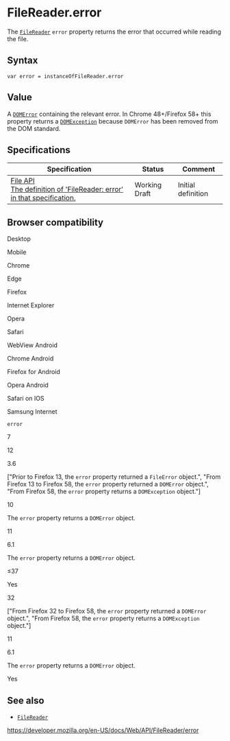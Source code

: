 FileReader.error
================

The [`FileReader`](../filereader) `error` property returns the error that occurred while reading the file.

Syntax
------

    var error = instanceOfFileReader.error

Value
-----

A [`DOMError`](../domerror) containing the relevant error. In Chrome 48+/Firefox 58+ this property returns a [`DOMException`](../domexception) because `DOMError` has been removed from the DOM standard.

Specifications
--------------

<table><thead><tr class="header"><th>Specification</th><th>Status</th><th>Comment</th></tr></thead><tbody><tr class="odd"><td><a href="https://w3c.github.io/FileAPI/#dom-filereader-error">File API<br />
<span class="small">The definition of 'FileReader: error' in that specification.</span></a></td><td><span class="spec-wd">Working Draft</span></td><td>Initial definition</td></tr></tbody></table>

Browser compatibility
---------------------

Desktop

Mobile

Chrome

Edge

Firefox

Internet Explorer

Opera

Safari

WebView Android

Chrome Android

Firefox for Android

Opera Android

Safari on IOS

Samsung Internet

`error`

7

12

3.6

\["Prior to Firefox 13, the `error` property returned a `FileError` object.", "From Firefox 13 to Firefox 58, the `error` property returned a `DOMError` object.", "From Firefox 58, the `error` property returns a `DOMException` object."\]

10

The `error` property returns a `DOMError` object.

11

6.1

The `error` property returns a `DOMError` object.

≤37

Yes

32

\["From Firefox 32 to Firefox 58, the `error` property returned a `DOMError` object.", "From Firefox 58, the `error` property returns a `DOMException` object."\]

11

6.1

The `error` property returns a `DOMError` object.

Yes

See also
--------

-   [`FileReader`](../filereader)

<a href="https://developer.mozilla.org/en-US/docs/Web/API/FileReader/error" class="_attribution-link">https://developer.mozilla.org/en-US/docs/Web/API/FileReader/error</a>
